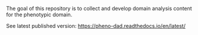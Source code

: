 The goal of this repository is to collect and develop domain analysis content for the phenotypic domain. 

See latest published version: https://pheno-dad.readthedocs.io/en/latest/
